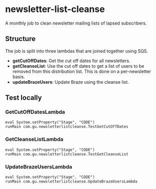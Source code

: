 # newsletter-list-cleanse

A monthly job to clean newsletter mailing lists of lapsed subscribers.

## Structure ##

The job is split into three lambdas that are joined together using SQS.

* **getCutOffDates**: Get the cut off dates for all newsletters.
* **getCleanseList**: Use the cut off dates to get a list of users to be removed from this distribution list. 
This is done on a per-newsletter basis.
* **updateBrazeUsers**: Update Braze using the cleanse list.

## Test locally

### GetCutOffDatesLambda

```sbtshell
eval System.setProperty("Stage", "CODE")
runMain com.gu.newsletterlistcleanse.TestGetCutOffDates
```

### GetCleanseListLambda

```sbtshell
eval System.setProperty("Stage", "CODE")
runMain com.gu.newsletterlistcleanse.TestGetCleanseList
```

### UpdateBrazeUsersLambda

```sbtshell
eval System.setProperty("Stage", "CODE")
runMain com.gu.newsletterlistcleanse.UpdateBrazeUsersLambda
```


